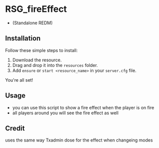 # RSG_fireEffect 
- (Standalone REDM)

## Installation

Follow these simple steps to install:

1. Download the resource.
2. Drag and drop it into the `resources` folder.
3. Add `ensure` or `start <resource_name>` in your `server.cfg` file.

You're all set!

## Usage
 -  you can use this script to show a fire effect when the player is on fire 
 - all players around you will see the fire effect as well 

## Credit 

uses the same way Txadmin dose for the effect when changeing modes 
